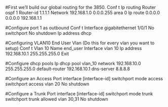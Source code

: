 #First we’ll build our global routing for the 3850.
Conf t
Ip routing
Router ospf 1
Router-id 1.1.1.1
Network 192.168.1.0 0.0.0.255 area 0
Ip route 0.0.0.0 0.0.0.0 192.168.1.1

#Configure port 1 as outbound
Conf t
Interface gigabitethernet 1/0/1
No switchport
No shutdown
Ip address dhcp

#Configuring VLAN10 End User Vlan (Do this for every vlan you want to setup)
Conf t
Vlan 10
Name end_user
Interface vlan 10
Ip address 192.168.10.1 255.255.255.0
Exit

#Configure dhcp pools
Ip dhcp pool vlan_10
network 192.168.10.0 255.255.255.0
default-router 192.168.10.1
dns-server 8.8.8.8

#Configure an Access Port
interface [interface-id]
switchport mode access
switchport access vlan 20
No shutdown

#Configure a Trunk Port
interface [interface-id]
switchport mode trunk
switchport trunk allowed vlan 30,31 
No shutdown
